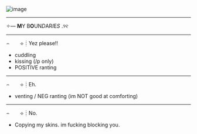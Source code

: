 ![image](https://i.postimg.cc/pLkk2HQz/tenor.gif)
***
✧— **M**Y B**O**UN*D*AR*I*E*S* .୨୧
***
⌢  ⟢┊Yez please!!
* cuddling
* kissing (/p only)
* POSITIVE ranting

***

⌢  ⟢┊Eh.
* venting  /  NEG ranting (im NOT good at comforting)

***


⌢  ⟢┊No.
* Copying my skins. im fucking blocking you.

